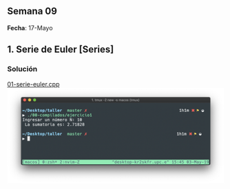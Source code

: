 ## Semana 09


**Fecha**: 17-Mayo

## 1. Serie de Euler  [Series]

### Solución

[01-serie-euler.cpp](01-serie-euler.cpp)
![ejercicio_1](/img/01.png)


